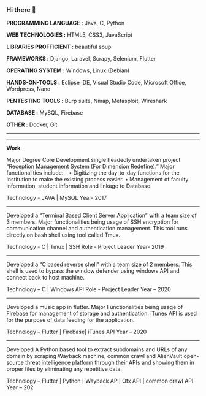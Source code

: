 ### Hi there 👋

<!--
**Unknown-Soul/Unknown-Soul** is a ✨ _special_ ✨ repository because its `README.md` (this file) appears on your GitHub profile.

Here are some ideas to get you started:

- 🔭 I’m currently working on ...
- 🌱 I’m currently learning ...
- 👯 I’m looking to collaborate on ...
- 🤔 I’m looking for help with ...
- 💬 Ask me about ...
- 📫 How to reach me: ...
- 😄 Pronouns: ...
- ⚡ Fun fact: ...
-->
**PROGRAMMING LANGUAGE :** Java, C, Python

**WEB TECHNOLOGIES :** HTML5, CSS3, JavaScript

**LIBRARIES PROFFICIENT :** beautiful soup 

**FRAMEWORKS :** Django, Laravel, Scrapy, Selenium, Flutter

**OPERATING SYSTEM :** Windows, Linux (Debian) 

**HANDS-ON-TOOLS :** Eclipse IDE, Visual Studio Code, Microsoft Office, Wordpress, Nano

**PENTESTING TOOLS :** Burp suite, Nmap, Metasploit, Wireshark 

**DATABASE :** MySQL, Firebase

**OTHER :** Docker, Git 

__________________________________________________________________________________________________________________________________________________
__________________________________________________________________________________________________________________________________________________
**Work**

Major Degree Core Development single headedly undertaken project “Reception Management System (For Dimension 
Redefine).” Major functionalities include: -
• Digitizing the day-to-day functions for the Institution to make the existing process easier.
• Management of faculty information, student information and linkage to Database.

Technology - JAVA | MySQL Year- 2017
__________________________________________________________________________________________________________________________________________________
Developed a “Terminal Based Client Server Application” with a team size of 3 members. Major functionalities being 
usage of SSH encryption for communication channel and authentication management. This tool runs directly on bash shell 
using tool called Tmux.

Technology - C | Tmux | SSH Role - Project Leader Year- 2019
__________________________________________________________________________________________________________________________________________________
Developed a “C based reverse shell” with a team size of 2 members. This shell is used to bypass the window 
defender using windows API and connect back to host machine.

Technology – C | Windows API Role - Project Leader Year – 2020
__________________________________________________________________________________________________________________________________________________
Developed a music app in flutter. Major Functionalities being usage of Firebase for management of storage and 
authentication. iTunes API is used for the purpose of data feeding for the application.

Technology – Flutter | Firebase| iTunes API Year – 2020
__________________________________________________________________________________________________________________________________________________
Developed A Python based tool to extract subdomains and URLs of any domain by scraping Wayback machine, 
common crawl and AlienVault open-source threat intelligence platform through their APIs and showing them in 
proper files by eliminating any repetitive data.
 
Technology – Flutter | Python | Wayback API| Otx API | common crawl API Year – 202
